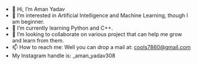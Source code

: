 - 👋 Hi, I’m Aman Yadav
- 👀 I’m interested in Artificial Intelligence and Machine Learning, though I am beginner.
- 🌱 I’m currently learning Python and C++.
- 💞️ I’m looking to collaborate on various project that can help me grow and learn from them.
- 📫 How to reach me: Well you can drop a mail at: cools7860@gmail.com 
- My Instagram handle is: _aman_yadav308

<!---
SA3008/SA3008 is a ✨ special ✨ repository because its `README.md` (this file) appears on your GitHub profile.
You can click the Preview link to take a look at your changes.
--->
